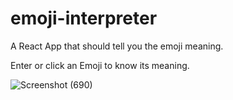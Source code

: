 # emoji-interpreter
 A React App that should tell you the emoji meaning.

Enter or click an Emoji to know its meaning.


![Screenshot (690)](https://user-images.githubusercontent.com/115067667/197596872-629b69ce-fb4d-44e5-82bb-635f18d0d64c.png)


